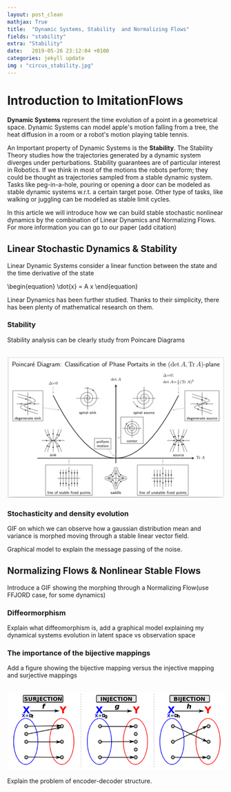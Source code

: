 ```yaml
---
layout: post_clean
mathjax: True
title:  "Dynamic Systems, Stability  and Normalizing Flows"
fields: "stability"
extra: "Stability"
date:   2019-05-26 23:12:04 +0100
categories: jekyll update
img : "circus_stability.jpg"
---
```


<h1 class="size-50">Introduction to ImitationFlows</h1>

**Dynamic Systems** represent the time evolution of a point in a geometrical space. Dynamic Systems can model apple's motion falling from a tree, the heat diffusion in a room or a robot's motion playing table tennis.

An Important property of Dynamic Systems is the **Stability**. The Stability Theory studies how the trajectories generated by a dynamic system diverges under perturbations. Stability guarantees are of particular interest in Robotics. If we think in most of the motions the robots perform; they could be thought as trajectories sampled from a stable dynamic system. Tasks like peg-in-a-hole, pouring or opening a door can be modeled as stable dynamic systems w.r.t. a certain target pose. Other type of tasks, like walking or juggling can be modeled as stable limit cycles.

In this article we will introduce how we can build stable stochastic nonlinear dynamics by the combination of Linear Dynamics and Normalizing Flows. For more information you can go to our paper  (add citation)


## Linear Stochastic Dynamics & Stability

Linear Dynamic Systems consider a linear function between the state and the time derivative of the state

\begin{equation}
\dot{x} = A x
\end{equation}

Linear Dynamics has been further studied. Thanks to their simplicity, there has been plenty of mathematical research on them.

### Stability
Stability analysis can be clearly study from Poincare Diagrams


<br /> <img src="/Figures/Stability_Diagram.png" alt="" class="img-responsive" />


### Stochasticity and density evolution

GIF on which we can observe how a gaussian distribution mean and variance is morphed moving through a stable linear vector field.

Graphical model to explain the message passing of the noise.


## Normalizing Flows & Nonlinear Stable Flows

Introduce a GIF showing the morphing through a Normalizing Flow(use FFJORD case, for some dynamics)

### Diffeormorphism

Explain what diffeomorphism is, add a graphical model explaining my dynamical systems evolution in latent space vs observation space

### The importance of the bijective mappings

Add a figure showing the bijective mapping versus the injective mapping and surjective mappings

<br /> <img src="/Figures/injective_bijective.png" alt="" class="img-responsive" />


Explain the problem of encoder-decoder structure.
